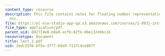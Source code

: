 ```yaml
---
content_type: resource
description: This file contains notes for floating number representations, error analysis
  etc.
file: https://ol-ocw-studio-app-qa.s3.amazonaws.com/courses/2-993j-introduction-to-numerical-analysis-for-engineering-13-002j-spring-2005/2edc2556bf5a37f76de97137c4ce807f_lect_2.pdf
file_type: application/pdf
parent_uid: 0d2719e8-b8e8-acfb-62fb-88e13249bc1b
resourcetype: Document
title: lect_2.pdf
uid: 2edc2556-bf5a-37f7-6de9-7137c4ce807f
---
```

